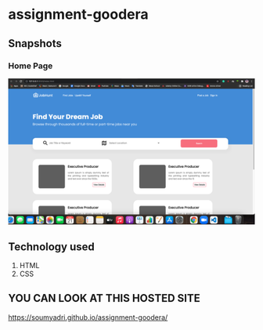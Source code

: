# assignment-goodera

## Snapshots

### Home Page 

![jobhunt](https://github.com/soumyadri/assignment-goodera/blob/main/attribute/sample.png)


## Technology used

1. HTML
2. CSS

## YOU CAN LOOK AT THIS HOSTED SITE

 https://soumyadri.github.io/assignment-goodera/
